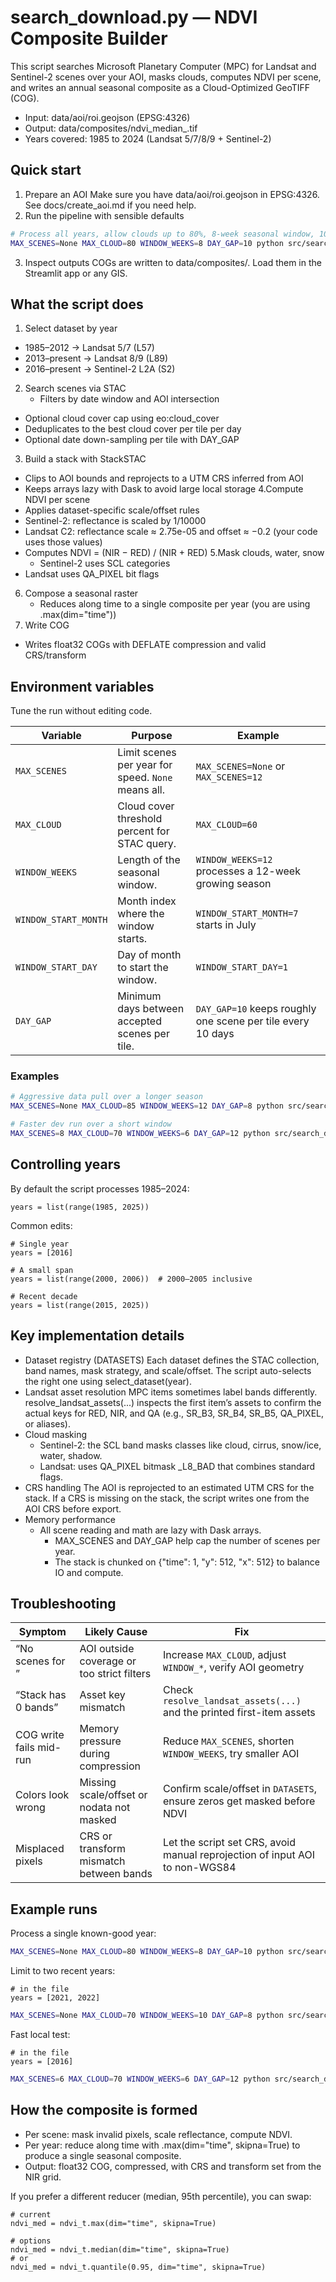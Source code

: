 # search_download.py — NDVI Composite Builder

This script searches Microsoft Planetary Computer (MPC) for Landsat and Sentinel-2 scenes over your AOI, masks clouds, computes NDVI per scene, and writes an annual seasonal composite as a Cloud-Optimized GeoTIFF (COG).

- Input: data/aoi/roi.geojson (EPSG:4326)
- Output: data/composites/ndvi_median_<YEAR>.tif
- Years covered: 1985 to 2024 (Landsat 5/7/8/9 + Sentinel-2)

## Quick start

1. Prepare an AOI
Make sure you have data/aoi/roi.geojson in EPSG:4326. See docs/create_aoi.md if you need help.
2. Run the pipeline with sensible defaults

```bash
# Process all years, allow clouds up to 80%, 8-week seasonal window, 10-day de-dupe gap
MAX_SCENES=None MAX_CLOUD=80 WINDOW_WEEKS=8 DAY_GAP=10 python src/search_download.py
```
3. Inspect outputs
COGs are written to data/composites/. Load them in the Streamlit app or any GIS.

## What the script does

1. Select dataset by year
  - 1985–2012 → Landsat 5/7 (L57)
  - 2013–present → Landsat 8/9 (L89)
  - 2016–present → Sentinel-2 L2A (S2)
2. Search scenes via STAC
	- Filters by date window and AOI intersection
  - Optional cloud cover cap using eo:cloud_cover
  - Deduplicates to the best cloud cover per tile per day
  - Optional date down-sampling per tile with DAY_GAP
3. Build a stack with StackSTAC
  - Clips to AOI bounds and reprojects to a UTM CRS inferred from AOI
  - Keeps arrays lazy with Dask to avoid large local storage
4.Compute NDVI per scene
  - Applies dataset-specific scale/offset rules
  - Sentinel-2: reflectance is scaled by 1/10000
  - Landsat C2: reflectance scale ≈ 2.75e-05 and offset ≈ −0.2 (your code uses those values)
  - Computes NDVI = (NIR − RED) / (NIR + RED)
5.Mask clouds, water, snow
	- Sentinel-2 uses SCL categories
  - Landsat uses QA_PIXEL bit flags
6. Compose a seasonal raster
	- Reduces along time to a single composite per year (you are using .max(dim="time"))
7. Write COG
  - Writes float32 COGs with DEFLATE compression and valid CRS/transform

## Environment variables

Tune the run without editing code.

| **Variable** | **Purpose** | **Example** |
|---------------|-------------|-------------|
| `MAX_SCENES` | Limit scenes per year for speed. `None` means all. | `MAX_SCENES=None` or `MAX_SCENES=12` |
| `MAX_CLOUD` | Cloud cover threshold percent for STAC query. | `MAX_CLOUD=60` |
| `WINDOW_WEEKS` | Length of the seasonal window. | `WINDOW_WEEKS=12` processes a 12-week growing season |
| `WINDOW_START_MONTH` | Month index where the window starts. | `WINDOW_START_MONTH=7` starts in July |
| `WINDOW_START_DAY` | Day of month to start the window. | `WINDOW_START_DAY=1` |
| `DAY_GAP` | Minimum days between accepted scenes per tile. | `DAY_GAP=10` keeps roughly one scene per tile every 10 days |

### Examples

```bash
# Aggressive data pull over a longer season
MAX_SCENES=None MAX_CLOUD=85 WINDOW_WEEKS=12 DAY_GAP=8 python src/search_download.py

# Faster dev run over a short window
MAX_SCENES=8 MAX_CLOUD=70 WINDOW_WEEKS=6 DAY_GAP=12 python src/search_download.py
```

## Controlling years

By default the script processes 1985–2024:

```
years = list(range(1985, 2025))
```
Common edits:

```
# Single year
years = [2016]

# A small span
years = list(range(2000, 2006))  # 2000–2005 inclusive

# Recent decade
years = list(range(2015, 2025))
```

## Key implementation details

- Dataset registry (DATASETS)
Each dataset defines the STAC collection, band names, mask strategy, and scale/offset. The script auto-selects the right one using select_dataset(year).
- Landsat asset resolution
MPC items sometimes label bands differently. resolve_landsat_assets(...) inspects the first item’s assets to confirm the actual keys for RED, NIR, and QA (e.g., SR_B3, SR_B4, SR_B5, QA_PIXEL, or aliases).
- Cloud masking
  - Sentinel-2: the SCL band masks classes like cloud, cirrus, snow/ice, water, shadow.
  - Landsat: uses QA_PIXEL bitmask _L8_BAD that combines standard flags.
- CRS handling
The AOI is reprojected to an estimated UTM CRS for the stack. If a CRS is missing on the stack, the script writes one from the AOI CRS before export.
- Memory performance
  - All scene reading and math are lazy with Dask arrays.
	- MAX_SCENES and DAY_GAP help cap the number of scenes per year.
	- The stack is chunked on {"time": 1, "y": 512, "x": 512} to balance IO and compute.

## Troubleshooting

| Symptom | Likely Cause | Fix |
|---|---|---|
| “No scenes for <year>” | AOI outside coverage or too strict filters | Increase `MAX_CLOUD`, adjust `WINDOW_*`, verify AOI geometry |
| “Stack has 0 bands” | Asset key mismatch | Check `resolve_landsat_assets(...)` and the printed first-item assets |
| COG write fails mid-run | Memory pressure during compression | Reduce `MAX_SCENES`, shorten `WINDOW_WEEKS`, try smaller AOI |
| Colors look wrong | Missing scale/offset or nodata not masked | Confirm scale/offset in `DATASETS`, ensure zeros get masked before NDVI |
| Misplaced pixels | CRS or transform mismatch between bands | Let the script set CRS, avoid manual reprojection of input AOI to non-WGS84 |

## Example runs

Process a single known-good year:

```bash
MAX_SCENES=None MAX_CLOUD=80 WINDOW_WEEKS=8 DAY_GAP=10 python src/search_download.py
```
Limit to two recent years:

```
# in the file
years = [2021, 2022]
```

```bash
MAX_SCENES=None MAX_CLOUD=70 WINDOW_WEEKS=10 DAY_GAP=8 python src/search_download.py
```
Fast local test:

```
# in the file
years = [2016]
```

```bash
MAX_SCENES=6 MAX_CLOUD=70 WINDOW_WEEKS=6 DAY_GAP=12 python src/search_download.py
```

## How the composite is formed

- Per scene: mask invalid pixels, scale reflectance, compute NDVI.
- Per year: reduce along time with .max(dim="time", skipna=True) to produce a single seasonal composite.
- Output: float32 COG, compressed, with CRS and transform set from the NIR grid.

If you prefer a different reducer (median, 95th percentile), you can swap:

```
# current
ndvi_med = ndvi_t.max(dim="time", skipna=True)

# options
ndvi_med = ndvi_t.median(dim="time", skipna=True)
# or
ndvi_med = ndvi_t.quantile(0.95, dim="time", skipna=True)
```
